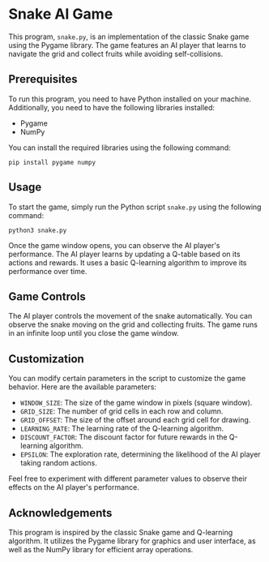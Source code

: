 # Snake AI Game

This program, `snake.py`, is an implementation of the classic Snake game using the Pygame library. The game features an AI player that learns to navigate the grid and collect fruits while avoiding self-collisions.

## Prerequisites

To run this program, you need to have Python installed on your machine. Additionally, you need to have the following libraries installed:

- Pygame
- NumPy

You can install the required libraries using the following command:

```
pip install pygame numpy
```

## Usage

To start the game, simply run the Python script `snake.py` using the following command:

```
python3 snake.py
```

Once the game window opens, you can observe the AI player's performance. The AI player learns by updating a Q-table based on its actions and rewards. It uses a basic Q-learning algorithm to improve its performance over time.

## Game Controls

The AI player controls the movement of the snake automatically. You can observe the snake moving on the grid and collecting fruits. The game runs in an infinite loop until you close the game window.

## Customization

You can modify certain parameters in the script to customize the game behavior. Here are the available parameters:

- `WINDOW_SIZE`: The size of the game window in pixels (square window).
- `GRID_SIZE`: The number of grid cells in each row and column.
- `GRID_OFFSET`: The size of the offset around each grid cell for drawing.
- `LEARNING_RATE`: The learning rate of the Q-learning algorithm.
- `DISCOUNT_FACTOR`: The discount factor for future rewards in the Q-learning algorithm.
- `EPSILON`: The exploration rate, determining the likelihood of the AI player taking random actions.

Feel free to experiment with different parameter values to observe their effects on the AI player's performance.

## Acknowledgements

This program is inspired by the classic Snake game and Q-learning algorithm. It utilizes the Pygame library for graphics and user interface, as well as the NumPy library for efficient array operations.
